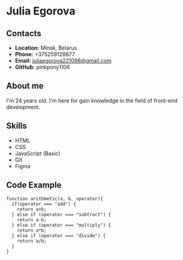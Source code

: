 # Julia Egorova 
## Contacts 
* **Location:** Minsk, Belarus
* **Phone:** +375259129877
* **Email:** juliaegorova221098@gmail.com
* **GitHub:** pinkpony1106
## About me
I'm  24 years old. I'm here for gain knowledge in the field of front-end development.
## Skills
* HTML
* CSS
* JavaScript (Basic)
* Git
* Figma
## Code Example
```
function arithmetic(a, b, operator){
  if(operator === "add") {
    return a+b;
  } else if (operator === "subtract") {
    return a-b;
  } else if (operator === "multiply") {
    return a*b;
  } else if (operator === "divide") {
    return a/b;
  }
}
```
